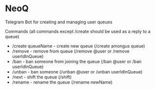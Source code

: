 # NeoQ
Telegram Bot for creating and managing user queues

Commands (all commands except /create should be used as a reply to a queue) </br>
 - /create queueName - create new queue (/create amongus queue) </br>
 - /remove - remove from queue (/remove @user or /remove userIdInQueue) </br>
 - /ban - ban someone from joining the queue (/ban @user or /ban userIdInQueue) </br>
 - /unban - ban someone (/unban @user or /unban userIdInQueue) </br>
 - /next - shift the queue (/shift) </br>
 - /rename - rename the queue (/rename newName) </br>
